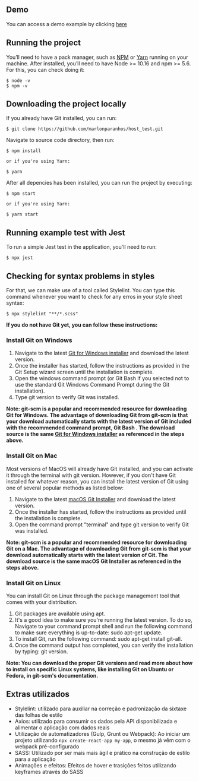 ## Demo
You can access a demo example by clicking [here](https://host-test-nine.vercel.app/)

## Running the project
You’ll need to have a pack manager, such as [NPM](https://nodejs.org/en/) or [Yarn](https://yarnpkg.com/) running on your machine. After installed, you’ll need to have Node >= 10.16 and npm >= 5.6. For this, you can check doing it:

```
$ node -v
$ npm -v
```
## Downloading the project locally
If you already have Git installed, you can run:
```
$ git clone https://github.com/marlonparanhos/host_test.git
```
Navigate to source code directory, then run:
```
$ npm install

or if you're using Yarn:

$ yarn
```

After all depencies has been installed, you can run the project by executing:
```
$ npm start

or if you're using Yarn:

$ yarn start
```

## Running example test with Jest
To run a simple Jest test in the application, you'll need to run:
```
$ npx jest
```

## Checking for syntax problems in styles
For that, we can make use of a tool called Stylelint. You can type this command whenever you want to check for any erros in your style sheet syntax:
```
$ npx stylelint "**/*.scss"
```

**If you do not have Git yet, you can follow these instructions:**
### Install Git on Windows
1. Navigate to the latest [Git for Windows installer](https://gitforwindows.org/) and download the latest version.
2. Once the installer has started, follow the instructions as provided in the Git Setup wizard screen until the installation is complete.
3. Open the windows command prompt (or Git Bash if you selected not to use the standard Git Windows Command Prompt during the Git installation).
4. Type git version to verify Git was installed.

**Note: git-scm is a popular and recommended resource for downloading Git for Windows. The advantage of downloading Git from git-scm is that your download automatically starts with the latest version of Git included with the recommended command prompt, Git Bash . The download source is the same [Git for Windows installer](https://gitforwindows.org/) as referenced in the steps above.**

### Install Git on Mac
Most versions of MacOS will already have Git installed, and you can activate it through the terminal with git version. However, if you don't have Git installed for whatever reason, you can install the latest version of Git using one of several popular methods as listed below:

1. Navigate to the latest [macOS Git Installer](https://sourceforge.net/projects/git-osx-installer/files/git-2.23.0-intel-universal-mavericks.dmg/download?use_mirror=autoselect) and download the latest version.
2. Once the installer has started, follow the instructions as provided until the installation is complete.
3. Open the command prompt "terminal" and type git version to verify Git was installed.

**Note: git-scm is a popular and recommended resource for downloading Git on a Mac. The advantage of downloading Git from git-scm is that your download automatically starts with the latest version of Git. The download source is the same macOS Git Installer as referenced in the steps above.**

### Install Git on Linux
You can install Git on Linux through the package management tool that comes with your distribution.

1. Git packages are available using apt.
2. It's a good idea to make sure you're running the latest version. To do so, Navigate to your command prompt shell and run the following command to make sure everything is up-to-date: sudo apt-get update.
3. To install Git, run the following command: sudo apt-get install git-all.
4. Once the command output has completed, you can verify the installation by typing: git version.

**Note: You can download the proper Git versions and read more about how to install on specific Linux systems, like installing Git on Ubuntu or Fedora, in git-scm's documentation.**

## Extras utilizados

- Stylelint: utilizado para auxiliar na correção e padronização da sixtaxe das folhas de estilo
- Axios: utilizado para consumir os dados pela API disponibilizada e alimentar o aplicação com dados reais
- Utilização de automatizadores (Gulp, Grunt ou Webpack): Ao iniciar um projeto utilizando `npx create-react-app my-app`, o mesmo já vêm com o webpack pré-configurado
- SASS: Utilizado por ser mais mais ágil e prático na construção de estilo para a aplicação
- Animações e efeitos: Efeitos de hover e trasições feitos utilizando keyframes através do SASS
